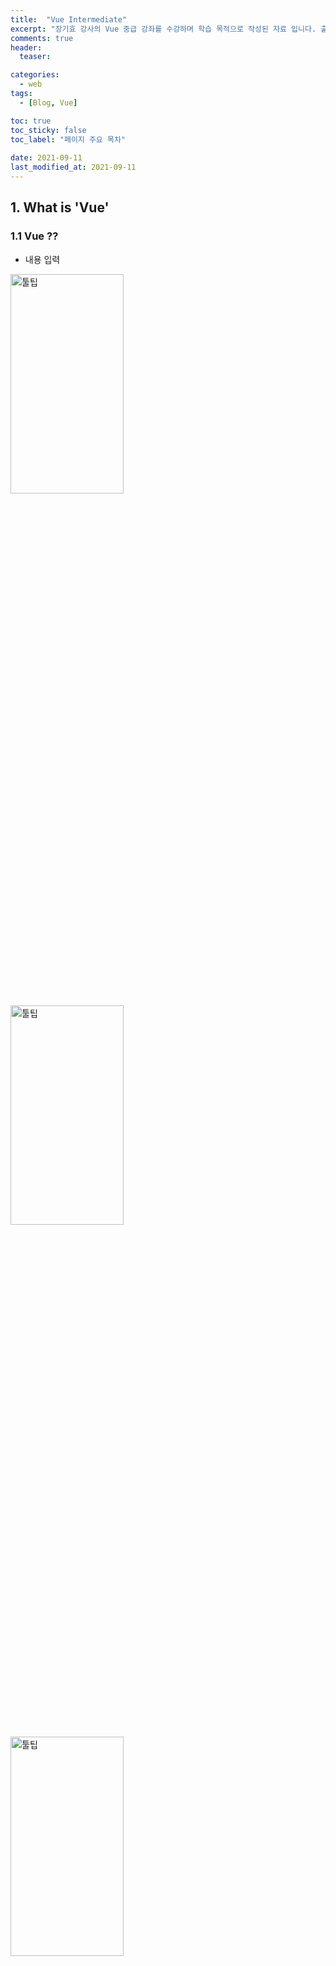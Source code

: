 ```yaml
---
title:  "Vue Intermediate"
excerpt: "장기효 강사의 Vue 중급 강좌를 수강하며 학습 목적으로 작성된 자료 입니다. 출처는 하단을 참고 바랍니다."
comments: true
header:
  teaser: 

categories:
  - web
tags:
  - [Blog, Vue]

toc: true
toc_sticky: false
toc_label: "페이지 주요 목차" 
 
date: 2021-09-11
last_modified_at: 2021-09-11
---
```


## 1. What is 'Vue'

### 1.1 Vue ??
  
  * 내용 입력<br/>
  <img src="../../assets/images/posts/vue-intermediate/vue-2-1.png" width="60%" height="30%" title="Vue 구조" alt="툴팁"/>
  <img src="../../assets/images/posts/vue-intermediate/vue-2-2(vuelifecycle).png" width="60%" height="30%" title="Vue 구조" alt="툴팁"/>
  <img src="../../assets/images/posts/vue-intermediate/vue-2-3(기존app).png" width="60%" height="30%" title="Vue 구조" alt="툴팁"/>
  <img src="../../assets/images/posts/vue-intermediate/vue-2-4(변경app).png" width="60%" height="30%" title="Vue 구조" alt="툴팁"/>
  <img src="../../assets/images/posts/vue-intermediate/vue-2-4(변경app).png" width="60%" height="30%" title="Vue 구조" alt="툴팁"/>
  <img src="../../assets/images/posts/vue-intermediate/vue-2-4(변경app).png" width="60%" height="30%" title="Vue 구조" alt="툴팁"/>

```html
<!--watch 샘플-->
<div id="app">
    {{ num }}
    <button v-on:click="addNum">increase</button>
</div>

<script src="https://cdn.jsdelivr.net/npm/vue/dist/vue.js"></script>
<script>
    new Vue({
        el: '#app',
        data: {
            num: 10
        },
        watch: {
            num: function(val, oldVal) {
                this.logText(val, oldVal);
            }
        },
        methods: {
            addNum: function() {
                this.num = this.num + 1;
            },
            logText: function(val, oldVal) {
                console.log('new: %s, old: %s', val, oldVal);
            }
        }
    });
</script>
```

## 4. 참고 사항

### 4.1 Troubleshooting

  * GitHub 싱크후 ‘npm run serve’시 명령어 인식 불가할 경우 하기와 같이 명령서 실행
  
```
npm i @vue/cli-service
```

### 4.2 출처

  * [인프런](https://www.inflearn.com/course/Age-of-Vuejs)
